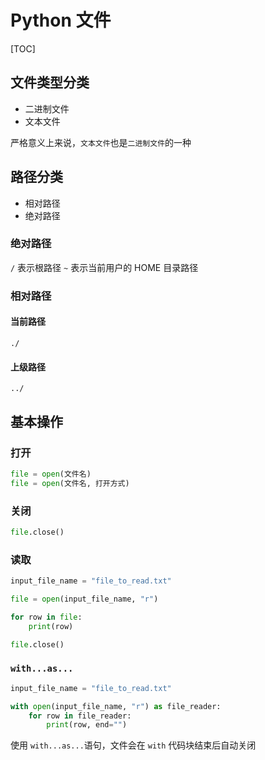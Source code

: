 # Python 文件

[TOC]

## 文件类型分类

* 二进制文件
* 文本文件

严格意义上来说，`文本文件`也是`二进制文件`的一种


## 路径分类

* 相对路径
* 绝对路径

### 绝对路径

`/` 表示根路径
`~` 表示当前用户的 HOME 目录路径

### 相对路径

#### 当前路径

```
./
```

#### 上级路径

```
../
```

## 基本操作

### 打开

```Python
file = open(文件名)
file = open(文件名, 打开方式)
```

### 关闭

```Python
file.close()
```

### 读取

```Python
input_file_name = "file_to_read.txt"

file = open(input_file_name, "r")

for row in file:
    print(row)

file.close()
```

### `with...as...`

```Python
input_file_name = "file_to_read.txt"

with open(input_file_name, "r") as file_reader:
    for row in file_reader:
        print(row, end="")
```

使用 `with...as...`语句，文件会在 `with` 代码块结束后自动关闭